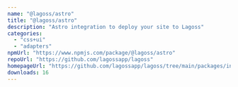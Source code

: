 ```yaml
---
name: "@lagoss/astro"
title: "@lagoss/astro"
description: "Astro integration to deploy your site to Lagoss"
categories:
  - "css+ui"
  - "adapters"
npmUrl: "https://www.npmjs.com/package/@lagoss/astro"
repoUrl: "https://github.com/lagossapp/lagoss"
homepageUrl: "https://github.com/lagossapp/lagoss/tree/main/packages/integrations/astro"
downloads: 16
---
```

